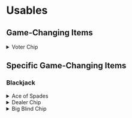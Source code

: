 # Usables

## Game-Changing Items

<details>

<summary>Voter Chip</summary>

Grants a 1.5x profit multiplier on most games for 2.5 hours.

Can also be used on your rewards, such as /daily /weekly /monthly

</details>



## Specific Game-Changing Items

### Blackjack

<details>

<summary>Ace of Spades</summary>

Forces your first card in Blackjack to be an Ace.\
This does not affect the cards in the deck.&#x20;

Out of the 13 cards in the deck (2 - A), 4 of them (10, J, Q, K) are 10. \
Meaning you have about a (4/13) 31% chance of getting instant blackjack after using this item.

</details>

<details>

<summary>Dealer Chip</summary>

Forces the dealer to go first in Blackjack.&#x20;

Dealer busts = instant win

Careful! You still have a chance at losing though!

</details>

<details>

<summary>Big Blind Chip</summary>

Shows the current card count in blackjack.

</details>
